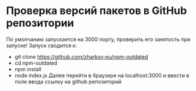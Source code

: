# Проверка версий пакетов в GitHub репозитории
По умолчанию запускается на 3000 порту, проверить его занятость при запуске!
Запуск сводится к:
* git clone https://github.com/zharkov-eu/npm-outdated
* cd npm-outdated
* npm install
* node index.js
Далее перейти в браузере на localhost:3000 и ввести в поле ввода ссылку на github репозиторий